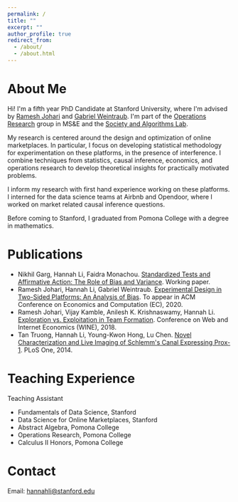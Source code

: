 ```yaml
---
permalink: /
title: ""
excerpt: ""
author_profile: true
redirect_from: 
  - /about/
  - /about.html
---
```


# About Me

Hi! I'm a fifth year PhD Candidate at Stanford University, where I'm advised by [Ramesh Johari](http://web.stanford.edu/~rjohari/) and [Gabriel Weintraub](https://gweintra.people.stanford.edu/). I'm part of the [Operations Research](https://or.stanford.edu/) group in MS&E and the [Society and Algorithms Lab](https://soal.stanford.edu/). 

My research is centered around the design and optimization of online marketplaces. In particular, I focus on developing statistical methodology for experimentation on these platforms, in the presence of interference. I combine techniques from statistics, causal inference, economics, and operations research to develop theoretical insights for practically motivated problems. 

I inform my research with first hand experience working on these platforms. I interned for the data science teams at Airbnb and Opendoor, where I worked on market related causal inference questions.

Before coming to Stanford, I graduated from Pomona College with a degree in mathematics. 

# Publications
* Nikhil Garg, Hannah Li, Faidra Monachou. [Standardized Tests and Affirmative Action: The Role of Bias and Variance](https://arxiv.org/abs/2010.04396). Working paper. 
* Ramesh Johari, Hannah Li, Gabriel Weintraub. [Experimental Design in Two-Sided Platforms: An Analysis of Bias](https://arxiv.org/abs/2002.05670). To appear in ACM Conference on Economics and Computation (EC), 2020.
* Ramesh Johari, Vijay Kamble, Anilesh K. Krishnaswamy, Hannah Li. [Exploration vs. Exploitation in Team Formation](https://arxiv.org/abs/1809.06937). Conference on Web and Internet Economics (WINE), 2018. 
* Tan Truong, Hannah Li, Young-Kwon Hong, Lu Chen. [Novel Characterization and Live Imaging of Schlemm's Canal Expressing Prox-1](https://pubmed.ncbi.nlm.nih.gov/24827370/). PLoS One, 2014. 

# Teaching Experience
Teaching Assistant
* Fundamentals of Data Science, Stanford 
* Data Science for Online Marketplaces, Stanford 
* Abstract Algebra, Pomona College 
* Operations Research, Pomona College 
* Calculus II Honors, Pomona College 

# Contact
Email: hannahli@stanford.edu


